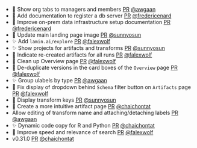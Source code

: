- 🚸 Show org tabs to managers and members [PR](https://github.com/laminlabs/laminhub/pull/3367) [@awgaan](https://github.com/awgaan)
- 📝 Add documentation to register a db server [PR](https://github.com/laminlabs/laminhub-public/pull/50) [@fredericenard](https://github.com/fredericenard)
- 📝 Improve on-prem data infrastructure setup documentation [PR](https://github.com/laminlabs/laminhub-public/pull/49) [@fredericenard](https://github.com/fredericenard)
- 💄 Update main landing page image [PR](https://github.com/laminlabs/laminhub-public/pull/44) [@sunnyosun](https://github.com/sunnyosun)
- ✨ Add `lamin.ai/explore` [PR](https://github.com/laminlabs/laminhub-public/pull/43) [@falexwolf](https://github.com/falexwolf)
- ✨ Show projects for artifacts and transforms [PR](https://github.com/laminlabs/laminhub-public/pull/41) [@sunnyosun](https://github.com/sunnyosun)
- 🚸 Indicate re-created artifacts for all runs [PR](https://github.com/laminlabs/laminhub-public/pull/40) [@falexwolf](https://github.com/falexwolf)
- 💄 Clean up Overview page [PR](https://github.com/laminlabs/laminhub-public/pull/39) [@falexwolf](https://github.com/falexwolf)
- 🚸 De-duplicate versions in the card boxes of the `Overview` page [PR](https://github.com/laminlabs/laminhub-public/pull/38) [@falexwolf](https://github.com/falexwolf)
- ✨ Group ulabels by type [PR](https://github.com/laminlabs/laminhub-public/pull/37) [@awgaan](https://github.com/awgaan)
- 🐛 Fix display of dropdown behind `Schema` filter button on `Artifacts` page [PR](https://github.com/laminlabs/laminhub-public/pull/36) [@falexwolf](https://github.com/falexwolf)
- 💄 Display transform keys [PR](https://github.com/laminlabs/laminhub-public/pull/34) [@sunnyosun](https://github.com/sunnyosun)
- 💄 Create a more intuitive artifact page [PR](https://github.com/laminlabs/laminhub-public/pull/31) [@chaichontat](https://github.com/chaichontat)
- Allow editing of transform name and attaching/detaching labels [PR](https://github.com/laminlabs/laminhub-public/pull/30) [@awgaan](https://github.com/awgaan)
- ✨ Dynamic code copy for R and Python [PR](https://github.com/laminlabs/laminhub-public/pull/27) [@chaichontat](https://github.com/chaichontat)
- 🚸 Improve speed and relevance of search [PR](https://github.com/laminlabs/laminhub-public/pull/26) [@falexwolf](https://github.com/falexwolf)
- v0.31.0 [PR](https://github.com/laminlabs/laminhub-public/pull/25) [@chaichontat](https://github.com/chaichontat)

